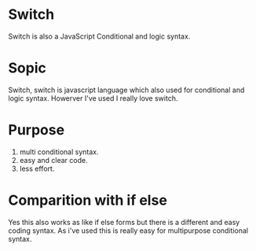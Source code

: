 # Switch
Switch is also a JavaScript Conditional and logic syntax.
# Sopic 
Switch, switch is javascript language which also used for conditional and logic syntax. 
Howerver I've used I really love switch.

# Purpose
1. multi conditional syntax.
2. easy and clear code.
3. less effort. 

# Comparition with if else
Yes this also works as like if else forms but there is a different and easy coding syntax. 
As i've used this is really easy for multipurpose conditional syntax.
